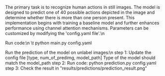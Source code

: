 The primary task is to recognize human actions in still images. The model is designed to predict one of 40 possible actions depicted in the image and determine whether there is more than one person present. This implementation begins with training a baseline model and further enhances performance using channel attention mechanisms. Parameters can be customized by modifying the 'config.yaml file'.\n

Run code:\n
    \t python main.py config.yaml

Run the prediction of the model on unlabel images:\n
    step 1: 
        Update the config file [type, num_of_predimg, model_path]
        Type of the model should match the model_path
    step 2: 
        Run code: python prediction.py config.yaml
    step 3: 
        Check the result in "results/predictions/prediction_result.png"